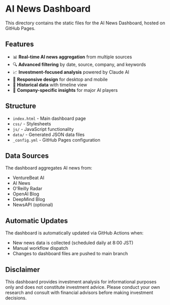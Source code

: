 # AI News Dashboard

This directory contains the static files for the AI News Dashboard, hosted on GitHub Pages.

## Features

- 📊 **Real-time AI news aggregation** from multiple sources
- 🔍 **Advanced filtering** by date, source, company, and keywords
- 📈 **Investment-focused analysis** powered by Claude AI
- 📱 **Responsive design** for desktop and mobile
- 📰 **Historical data** with timeline view
- 🎯 **Company-specific insights** for major AI players

## Structure

- `index.html` - Main dashboard page
- `css/` - Stylesheets
- `js/` - JavaScript functionality
- `data/` - Generated JSON data files
- `_config.yml` - GitHub Pages configuration

## Data Sources

The dashboard aggregates AI news from:
- VentureBeat AI
- AI News
- O'Reilly Radar
- OpenAI Blog
- DeepMind Blog
- NewsAPI (optional)

## Automatic Updates

The dashboard is automatically updated via GitHub Actions when:
- New news data is collected (scheduled daily at 8:00 JST)
- Manual workflow dispatch
- Changes to dashboard files are pushed to main branch

## Disclaimer

This dashboard provides investment analysis for informational purposes only and does not constitute investment advice. Please conduct your own research and consult with financial advisors before making investment decisions.